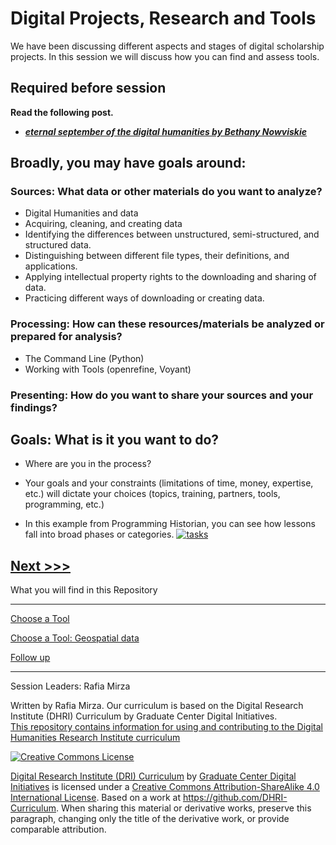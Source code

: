 

# Digital Projects, Research and Tools

We have been discussing different aspects and stages of digital scholarship projects. In this session we will discuss how you can find and assess tools.  

## Required before session
**Read the following post.**
* ***[eternal september of the digital humanities by Bethany Nowviskie](http://nowviskie.org/2010/eternal-september-of-the-digital-humanities/)***

## Broadly, you may have goals around: 
### Sources: What data or other materials do you want to analyze?
* Digital Humanities and data
* Acquiring, cleaning, and creating data
* Identifying the differences between unstructured, semi-structured, and structured data.
* Distinguishing between different file types, their definitions, and applications.
* Applying intellectual property rights to the downloading and sharing of data.
* Practicing different ways of downloading or creating data.

### Processing: How can these resources/materials be analyzed or prepared for analysis?
* The Command Line (Python)
* Working with Tools (openrefine, Voyant)

### Presenting: How do you want to share your sources and your findings?

## Goals: What is it you want to do?
* Where are you in the process? 
* Your goals and your constraints (limitations of time, money, expertise, etc.) will dictate your choices (topics, training, partners, tools, programming, etc.)

* In this example from Programming Historian, you can see how lessons fall into broad phases or categories. 
[![tasks](https://github.com/SouthernMethodistUniversity/tools/blob/master/images/phlessons.PNG)](https://programminghistorian.org/posts/full-text-search)



[Next >>>](sections/choose.md)  
----

What you will find in this Repository

-----

[Choose a Tool](sections/choose.md)  

[Choose a Tool: Geospatial data](sections/geodata.md)

[Follow up](sections/continue.md)



-----

Session Leaders: Rafia Mirza

Written by Rafia Mirza.
Our curriculum is based on the Digital Research Institute (DHRI) Curriculum by Graduate Center Digital Initiatives.   
[This repository contains information for using and contributing to the Digital Humanities Research Institute curriculum](https://github.com/DHRI-Curriculum/guide) 

[![Creative Commons License](https://i.creativecommons.org/l/by-sa/4.0/88x31.png)](http://creativecommons.org/licenses/by-sa/4.0/)

[Digital Research Institute (DRI) Curriculum](http://purl.org/dc/terms/) by [Graduate Center Digital Initiatives](https://gcdi.commons.gc.cuny.edu/) is licensed under a [Creative Commons Attribution-ShareAlike 4.0 International License](http://creativecommons.org/licenses/by-sa/4.0/). Based on a work at <https://github.com/DHRI-Curriculum>. When sharing this material or derivative works, preserve this paragraph, changing only the title of the derivative work, or provide comparable attribution.

